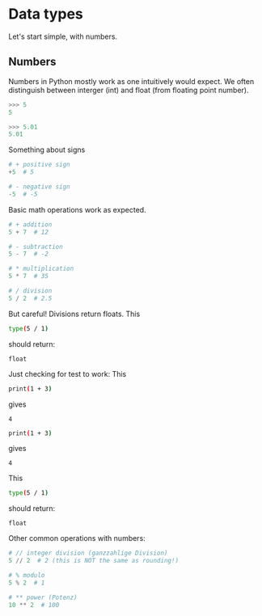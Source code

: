 # Data types

Let's start simple, with numbers.
## Numbers

Numbers in Python mostly work as one intuitively would expect.
We often distinguish between interger (int) and float (from floating point number).
```py
>>> 5
5

>>> 5.01
5.01
```

Something about signs
```python
# + positive sign
+5  # 5

# - negative sign
-5  # -5
```

Basic math operations work as expected.
```python
# + addition
5 + 7  # 12

# - subtraction
5 - 7  # -2

# * multiplication
5 * 7  # 35

# / division
5 / 2  # 2.5
```

But careful! Divisions return floats.
This
```bash
type(5 / 1)
```
should return:
<!--pytest-codeblocks:expected-output-->
```
float
```

Just checking for test to work:
This
```sh
print(1 + 3)
```
gives
<!--pytest-codeblocks:expected-output-->
```
4
```

```bash
print(1 + 3)
```
gives
<!--pytest-codeblocks:expected-output-->
```
4
```

This
```sh
type(5 / 1)
```
should return:
<!--pytest-codeblocks:expected-output-->
```
float
```

Other common operations with numbers:
```python
# // integer division (ganzzahlige Division)
5 // 2  # 2 (this is NOT the same as rounding!)

# % modulo
5 % 2  # 1

# ** power (Potenz)
10 ** 2  # 100
```
